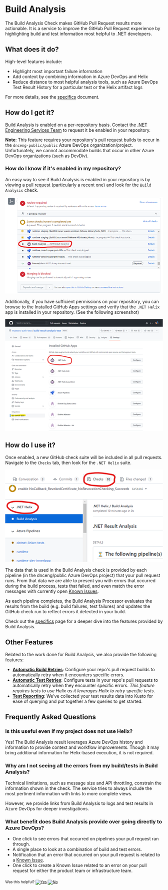 # Build Analysis

The Build Analysis Check makes GitHub Pull Request results more actionable. It is a service to improve the GitHub Pull Request experience by highlighting build and test information most helpful to .NET developers. 

## What does it do?

High-level features include:

- Highlight most important failure information
- Add context by combining information in Azure DevOps and Helix
- Reduce distance to most helpful analysis tools, such as Azure DevOps Test Result History for a particular test or the Helix artifact logs

For more details, see the [specifics](Specifics.md) document.

## How do I get it?

Build Analysis is enabled on a per-repository basis. Contact the [.NET Engineering Services Team](https://github.com/dotnet/arcade/wiki/How-to-get-a-hold-of-.NET-Engineering-Services) to request it be enabled in your repository.

**Note**: This feature requires your repository's pull request builds to occur in the `dnceng-public/public` Azure DevOps organization/project. Unfortunately, we cannot accommodate builds that occur in other Azure DevOps organizations (such as DevDiv). 

### How do I know if it's enabled in my repository? 

An easy way to see if Build Analysis is enabled in your repository is by viewing a pull request (particularly a recent one) and look for the `Build Analysis` check. 

![build analysis check on pr](Resources/build_analysis_check_on_pr.png)

Additionally, if you have sufficient permissions on your repository, you can browse to the Installed GitHub Apps settings and verify that the `.NET Helix` app is installed in your repository. (See the following screenshot)

![installed github apps](Resources/installed_github_apps.png)

## How do I use it?

Once enabled, a new GitHub check suite will be included in all pull requests. Navigate to the `Checks` tab, then look for the `.NET Helix` suite.

![checks tab](Resources/checks_tab.png)

The data that is used in the Build Analysis check is provided by each pipeline (in the dnceng/public Azure DevOps project) that your pull request runs. From that data we are able to present you with errors that occurred during the build process, tests that failed, and even match the error messages with currently open [Known Issues](KnownIssues.md). 

As each pipeline completes, the Build Analysis Processor evaluates the results from the build (e.g. build failures, test failures) and updates the GitHub check run to reflect errors it detected in your build. 

Check out the [specifics](Specifics.md) page for a deeper dive into the features provided by Build Analysis. 

## Other Features

Related to the work done for Build Analysis, we also provide the following features: 
- [**Automatic Build Retries**](BuildRetryOnboard.md): Configure your repo's pull request builds to automatically retry when it encounters specific errors. 
- [**Automatic Test Retries**](Test%20Retry%20Documentation.md): Configure tests in your repo's pull requests to automatically retry when they encounter specific errors. *This feature requires tests to use Helix as it leverages Helix to retry specific tests.* 
- [**Test Reporting**](../../AzureDevOps/TestReportingQueries.md): We've collected your test results data into Kusto for ease of querying and put together a few queries to get started. 

## Frequently Asked Questions

### Is this useful even if my project does not use Helix?

Yes! The Build Analysis result leverages Azure DevOps history and information to provide context and workflow improvements. Though it may bring additional information for Helix-based execution, it is not required. 

### Why am I not seeing all the errors from my build/tests in Build Analysis? 

Technical limitations, such as message size and API throttling, constrain the information shown in the check. The service tries to always include the most pertinent information with links to more complete views.

However, we provide links from Build Analysis to logs and test results in Azure DevOps for deeper investigations. 

### What benefit does Build Analysis provide over going directly to Azure DevOps?

- One click to see errors that occurred on pipelines your pull request ran through. 
- A single place to look at a combination of build and test errors. 
- Notification that an error that occurred on your pull request is related to a [Known Issue](KnownIssues.md).
- One click to create a Known Issue related to an error on your pull request for either the product team or infrastructure team. 

<!-- Begin Generated Content: Doc Feedback -->
<sub>Was this helpful? [![Yes](https://helix.dot.net/f/ip/5?p=Documentation%5CProjects%5CBuild%20Analysis%5CIntroduction.md)](https://helix.dot.net/f/p/5?p=Documentation%5CProjects%5CBuild%20Analysis%5CIntroduction.md) [![No](https://helix.dot.net/f/in)](https://helix.dot.net/f/n/5?p=Documentation%5CProjects%5CBuild%20Analysis%5CIntroduction.md)</sub>
<!-- End Generated Content-->
